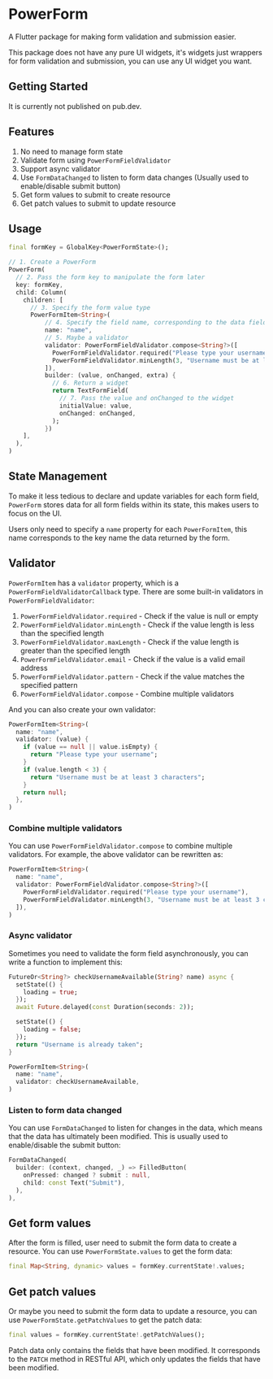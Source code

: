 # PowerForm

A Flutter package for making form validation and submission easier.

This package does not have any pure UI widgets, it's widgets just wrappers for form validation and submission, you can use any UI widget you want.

## Getting Started

It is currently not published on pub.dev.

## Features

1. No need to manage form state
2. Validate form using `PowerFormFieldValidator`
3. Support async validator
4. Use `FormDataChanged` to listen to form data changes (Usually used to enable/disable submit button)
5. Get form values to submit to create resource
6. Get patch values to submit to update resource

## Usage

```dart
final formKey = GlobalKey<PowerFormState>();

// 1. Create a PowerForm
PowerForm(
  // 2. Pass the form key to manipulate the form later
  key: formKey,
  child: Column(
    children: [
      // 3. Specify the form value type
      PowerFormItem<String>(
          // 4. Specify the field name, corresponding to the data field name
          name: "name",
          // 5. Maybe a validator
          validator: PowerFormFieldValidator.compose<String?>([
            PowerFormFieldValidator.required("Please type your username"),
            PowerFormFieldValidator.minLength(3, "Username must be at least 3 characters"),
          ]),
          builder: (value, onChanged, extra) {
            // 6. Return a widget 
            return TextFormField(
              // 7. Pass the value and onChanged to the widget
              initialValue: value,
              onChanged: onChanged,
            );
          })
    ],
  ),
)
```

## State Management

To make it less tedious to declare and update variables for each form field, `PowerForm` stores data for all form fields within its state, this makes users to focus on the UI.

Users only need to specify a `name` property for each `PowerFormItem`, this name corresponds to the key name the data returned by the form.

## Validator

`PowerFormItem` has a `validator` property, which is a `PowerFormFieldValidatorCallback` type. There are some built-in validators in `PowerFormFieldValidator`:

1. `PowerFormFieldValidator.required` - Check if the value is null or empty
2. `PowerFormFieldValidator.minLength` - Check if the value length is less than the specified length
3. `PowerFormFieldValidator.maxLength` - Check if the value length is greater than the specified length
4. `PowerFormFieldValidator.email` - Check if the value is a valid email address
5. `PowerFormFieldValidator.pattern` - Check if the value matches the specified pattern
6. `PowerFormFieldValidator.compose` - Combine multiple validators

And you can also create your own validator:

```dart
PowerFormItem<String>(
  name: "name",
  validator: (value) {
    if (value == null || value.isEmpty) {
      return "Please type your username";
    }
    if (value.length < 3) {
      return "Username must be at least 3 characters";
    }
    return null;
  },
)
```

### Combine multiple validators

You can use `PowerFormFieldValidator.compose` to combine multiple validators. For example, the above validator can be rewritten as:

```dart
PowerFormItem<String>(
  name: "name",
  validator: PowerFormFieldValidator.compose<String?>([
    PowerFormFieldValidator.required("Please type your username"),
    PowerFormFieldValidator.minLength(3, "Username must be at least 3 characters"),
  ]),
)
```

### Async validator

Sometimes you need to validate the form field asynchronously, you can write a function to implement this:

```dart
FutureOr<String?> checkUsernameAvailable(String? name) async {
  setState(() {
    loading = true;
  });
  await Future.delayed(const Duration(seconds: 2));

  setState(() {
    loading = false;
  });
  return "Username is already taken";
}

PowerFormItem<String>(
  name: "name",
  validator: checkUsernameAvailable,
)
```

### Listen to form data changed

You can use `FormDataChanged` to listen for changes in the data, which means that the data has ultimately been modified. This is usually used to enable/disable the submit button:

```dart
FormDataChanged(
  builder: (context, changed, _) => FilledButton(
    onPressed: changed ? submit : null,
    child: const Text("Submit"),
  ),
),
```

## Get form values

After the form is filled, user need to submit the form data to create a resource. You can use `PowerFormState.values` to get the form data:

```dart
final Map<String, dynamic> values = formKey.currentState!.values;
```

## Get patch values

Or maybe you need to submit the form data to update a resource, you can use `PowerFormState.getPatchValues` to get the patch data:

```dart
final values = formKey.currentState!.getPatchValues();
```

Patch data only contains the fields that have been modified. It corresponds to the `PATCH` method in RESTful API, which only updates the fields that have been modified.
